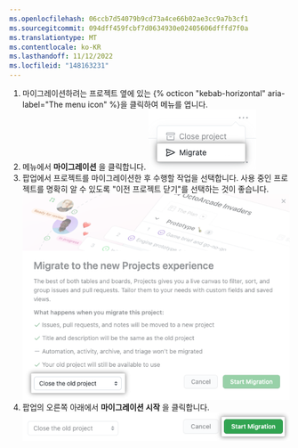 ```yaml
---
ms.openlocfilehash: 06ccb7d54079b9cd73a4ce66b02ae3cc9a7b3cf1
ms.sourcegitcommit: 094dff459fcbf7d0634930e02405606dfffd7f0a
ms.translationtype: MT
ms.contentlocale: ko-KR
ms.lasthandoff: 11/12/2022
ms.locfileid: "148163231"
---
```

1. 마이그레이션하려는 프로젝트 옆에 있는 {% octicon "kebab-horizontal" aria-label="The menu icon" %}을 클릭하여 메뉴를 엽니다.
1. 메뉴에서 **마이그레이션** 을 클릭합니다.
  ![마이그레이션 옵션을 보여 주는 스크린샷](/assets/images/help/issues/migrate-menu-item.png)
1. 팝업에서 프로젝트를 마이그레이션한 후 수행할 작업을 선택합니다. 사용 중인 프로젝트를 명확히 알 수 있도록 "이전 프로젝트 닫기"를 선택하는 것이 좋습니다.
  ![모달 마이그레이션을 보여 주는 스크린샷](/assets/images/help/issues/migrate-option.png)
1. 팝업의 오른쪽 아래에서 **마이그레이션 시작** 을 클릭합니다.
  ![마이그레이션 시작 단추를 보여 주는 스크린샷](/assets/images/help/issues/migrate-start.png)
